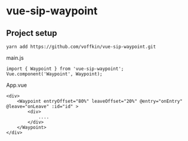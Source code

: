 # vue-sip-waypoint

## Project setup
```
yarn add https://github.com/voffkin/vue-sip-waypoint.git
```

main.js
```
import { Waypoint } from 'vue-sip-waypoint';
Vue.component('Waypoint', Waypoint);
```

App.vue
```vue
<div>
    <Waypoint entryOffset="80%" leaveOffset="20%" @entry="onEntry" @leave="onLeave" :id="id" >
        <div>
            ....
        </div>
    </Waypoint>
</div>
    
```
